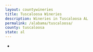 ```yaml
---
layout: countywineries
title: Tuscaloosa Wineries
description: Wineries in Tuscaloosa AL
permalink: /alabama/tuscaloosa/
county: tuscaloosa
state: al
---
```

-
